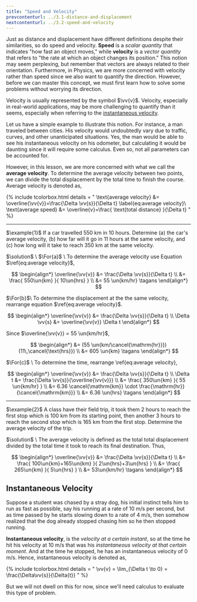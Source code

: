 ```yaml
---
title: "Speed and Velocity"
prevcontenturl: ../3.1-distance-and-displacement
nextcontenturl: ../3.2-speed-and-velocity
---
```




Just as distance and displacement have different definitions despite their similarities, so do speed and velocity. **Speed** is a *scalar quantity* that indicates "how fast an object moves," while **velocity** is a *vector quantity* that refers to "the rate at which an object changes its position." This notion may seem perplexing, but remember that vectors are always related to their orientation. Furthermore, in Physics, we are more concerned with velocity rather than speed since we also want to quantify the direction. However, before we can master this concept, we must first learn how to solve some problems without worrying its direction.

Velocity is usually represented by the symbol $\vv{v}$. Velocity, especially in real-world applications, may be more challenging to quantify than it seems, especially when referring to the [instantaneous velocity](#instantaneous-velocity). 

Let us have a simple example to illustrate this notion. For instance, a man traveled between cities. His velocity would undoubtedly vary due to traffic, curves, and other unanticipated situations. Yes, the man would be able to see his instantaneous velocity on his odometer, but calculating it would be daunting since it will require some calculus. Even so, not all parameters can be accounted for.


However, in this lesson, we are more concerned with what we call the **average velocity**. To determine the average velocity between two points, we can divide the total displacement by the total time to finish the course. Average velocity is denoted as,


{% include tcolorbox.html
    details = "
	\text{average velocity} &= \overline{\vv{v}}=\frac{\Delta \vv{s}}{\Delta t}
	\label{eq:average velocity}\\
	\text{average speed} &= \overline{v}=\frac{ \text{total distance} }{\Delta t}
    "
%}




---
$\example{1}$
If a car travelled 550 km in 10 hours. Determine (a) the car's average velocity, (b) how far will it go in 11 hours at the same velocity, and (c) how long will it take to reach 350 km at the same velocity.

$\solution$ \\
$\For{a}$ \\
To determine the average velocity use Equation $\ref{eq:average velocity}$,

$$
\begin{align*}	
	\overline{\vv{v}} &= \frac{\Delta \vv{s}}{\Delta t} \\
	&= \frac{ 550\un{km} }{ 10\un{hrs} } \\
	&= 55 \un{km/hr}	\tagans
\end{align*}
$$

$\For{b}$\\
To determine the displacement at the the same velocity, rearrange equation $\ref{eq:average velocity}$.

$$
\begin{align*}	
	\overline{\vv{v}} &= \frac{\Delta \vv{s}}{\Delta t} \\
	\Delta \vv{s} &= \overline{\vv{v}} \Delta t 
\end{align*}
$$

Since $\overline{\vv{v}} = 55 \un{km/hr}$,

$$
\begin{align*}	
	&= (55 \un{km/\cancel{\mathrm{hr}}})(11\,\cancel{\text{hrs}}) \\
	&= 605 \un{km}	\tagans
\end{align*}
$$





$\For{c}$ \\
To determine the time, rearrange \ref{eq:average velocity},

$$
\begin{align*}
	\overline{\vv{v}} &= \frac{\Delta \vv{s}}{\Delta t} \\
	\Delta t &=  \frac{\Delta \vv{s}}{\overline{\vv{v}}} \\
	&= \frac{ 350\un{km} }{ 55 \un{km/hr} } \\
	&= 6.36 \cancel{\mathrm{km}} \cdot \frac{\mathrm{hr}}{\cancel{\mathrm{km}}} \\
	&= 6.36 \un{hrs}	\tagans
\end{align*}
$$





---
$\example{2}$
A class have their field trip, it took them 2 hours to reach the first stop which is 100 km from its starting point, then another 3 hours to reach the second stop which is 165 km from the first stop. Determine the average velocity of the trip.



$\solution$ \\
The average velocity is defined as the total total displacement divided by the total time it took to reach its final destination. Thus,

$$
\begin{align*}
	\overline{\vv{v}} &= \frac{\Delta \vv{s}}{\Delta t} \\
	&= \frac{ 100\un{km}+165\un{km} }{ 2\un{hrs}+3\un{hrs} } \\
	&= \frac{ 265\un{km} }{ 5\un{hrs} } \\
	&= 53\un{km/hr}	\tagans
\end{align*}
 $$
 




## Instantaneous Velocity
	
Suppose a student was chased by a stray dog, his initial instinct tells him to run as fast as possible, say his running at a rate of 10 m/s per second, but as time passed by he starts slowing down to a rate of 4 m/s, then somehow realized that the dog already stopped chasing him so he then stopped running. 

**Instantaneous velocity**, is the *velocity at a certain instant*, so at the time he hit his velocity at 10 m/s that was his *instantaneous velocity at that certain moment*. And at the time he stopped, he has an instantaneous velocity of 0 m/s. Hence, instantaneous velocity is denoted as,


{% include tcolorbox.html
    details = "
	\vv{v} = \lim_{\Delta t \to 0} = \frac{\Delta\vv{s}}{\Delta{t}}
    "
%}

But we will not dwell on this for now, since we'll need calculus to evaluate this type of problem.

